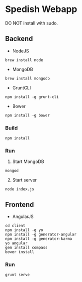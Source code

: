 # Spedish Webapp
DO NOT install with sudo.
## Backend  
- NodeJS  
```
brew install node
```
- MongoDB 
```
brew install mongodb
```
- GruntCLI  
```
npm install -g grunt-cli
```
- Bower  
```
npm install -g bower
```

### Build
```
npm install
```

### Run
1. Start MongoDB
```
mongod
```
2. Start server
```
node index.js
```
## Frontend  
- AngularJS  
```
cd client
npm install -g yo
npm install -g generator-angular
npm install -g generator-karma
yo angular
gem install compass
bower install
```
### Run
```
grunt serve
```
